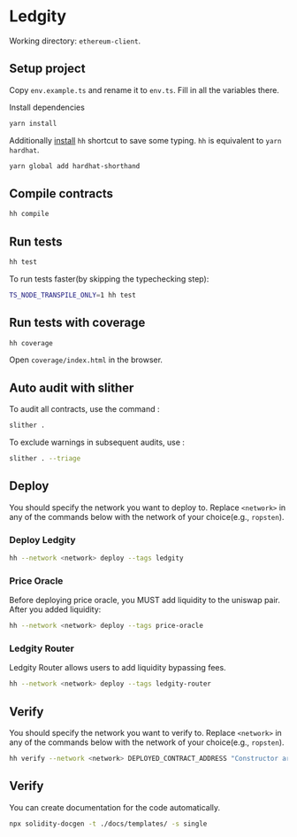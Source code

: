 # Ledgity

Working directory: `ethereum-client`.

## Setup project

Copy `env.example.ts` and rename it to `env.ts`. Fill in all the variables there.

Install dependencies

```sh
yarn install
```

Additionally [install](https://hardhat.org/guides/shorthand.html) `hh` shortcut to save some typing.
`hh` is equivalent to `yarn hardhat`.

```sh
yarn global add hardhat-shorthand
```

## Compile contracts

```sh
hh compile
```

## Run tests

```sh
hh test
```

To run tests faster(by skipping the typechecking step):

```sh
TS_NODE_TRANSPILE_ONLY=1 hh test
```

## Run tests with coverage

```sh
hh coverage
```

Open `coverage/index.html` in the browser.

## Auto audit with slither

To audit all contracts, use the command :

```sh
slither .
```

To exclude warnings in subsequent audits, use :

```sh
slither . --triage
```

## Deploy

You should specify the network you want to deploy to. Replace `<network>` in any of the commands below with
the network of your choice(e.g., `ropsten`).

### Deploy Ledgity

```sh
hh --network <network> deploy --tags ledgity
```

### Price Oracle

Before deploying price oracle, you MUST add liquidity to the uniswap pair. After you added liquidity:

```sh
hh --network <network> deploy --tags price-oracle
```

### Ledgity Router

Ledgity Router allows users to add liquidity bypassing fees.

```sh
hh --network <network> deploy --tags ledgity-router
```
## Verify

You should specify the network you want to verify to. Replace `<network>` in any of the commands below with
the network of your choice(e.g., `ropsten`).


```sh
hh verify --network <network> DEPLOYED_CONTRACT_ADDRESS "Constructor argument 1" "Argument 2"
```


## Verify

You can create documentation for the code automatically.


```sh
npx solidity-docgen -t ./docs/templates/ -s single
```
